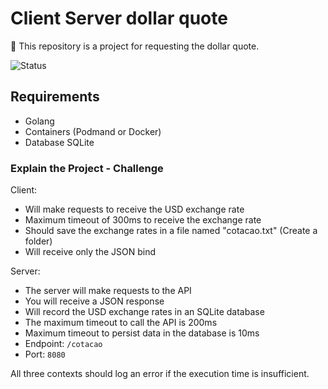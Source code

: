 # Client Server dollar quote

:money_with_wings: This repository is a project for requesting the dollar quote.

![Status](https://img.shields.io/badge/status-progress-blue)

## Requirements

- Golang
- Containers (Podmand or Docker)
- Database SQLite

### Explain the Project - Challenge

Client:

- Will make requests to receive the USD exchange rate
- Maximum timeout of 300ms to receive the exchange rate
- Should save the exchange rates in a file named "cotacao.txt" (Create a folder)
- Will receive only the JSON bind

Server:

- The server will make requests to the API
- You will receive a JSON response
- Will record the USD exchange rates in an SQLite database
- The maximum timeout to call the API is 200ms
- Maximum timeout to persist data in the database is 10ms
- Endpoint: `/cotacao`
- Port: `8080`

All three contexts should log an error if the execution time is insufficient.

